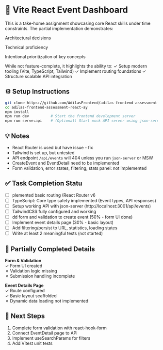 # 🧪 Vite React Event Dashboard

This is a take-home assignment showcasing core React skills under time constraints. The partial implementation demonstrates:

Architectural decisions

Technical proficiency

Intentional prioritization of key concepts

While not feature-complete, it highlights the ability to:
✓ Setup modern tooling (Vite, TypeScript, Tailwind)
✓ Implement routing foundations
✓ Structure scalable API integration

## ⚙️ Setup Instructions

```bash
git clone https://github.com/AdilasFrontend/adilas-frontend-assessment-react-ay.git
cd adilas-frontend-assessment-react-ay
npm install
npm run dev          # Start the frontend development server
npm run serve:api    # (Optional) Start mock API server using json-server on port 3001

```
## 💡 Notes

- React Router is used but have issue - fix
- Tailwind is set up, but untested
- API endpoint `/api/events` will 404 unless you run `json-server` or MSW
- CreateEvent and EventDetail need to be implemented
- Form validation, error states, filtering, stats panel: not implemented

## ✅ Task Completion Statu

- [ ] plemented basic routing (React Router v6
- [ ] TypeScript: Core type safety implemented (Event types, API responses)
- [ ] Setup working API with json-server (http://localhost:3001/api/events)
- [ ] TailwindCSS fully configured and working
- [ ] dd form and validation to create event (50% - form UI done)
- [ ] Implement event details page (30% - basic layout)
- [ ] Add filtering/persist to URL, statistics, loading states
- [ ] Write at least 2 meaningful tests (not started)

##
## 🔧 Partially Completed Details

**Form & Validation**  
✓ Form UI created  
✗ Validation logic missing  
✗ Submission handling incomplete  

**Event Details Page**  
✓ Route configured  
✓ Basic layout scaffolded  
✗ Dynamic data loading not implemented  

## 🚀 Next Steps
1. Complete form validation with react-hook-form
2. Connect EventDetail page to API
3. Implement useSearchParams for filters
4. Add Vitest unit tests